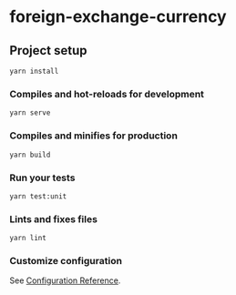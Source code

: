 # foreign-exchange-currency

## Project setup
```
yarn install
```

### Compiles and hot-reloads for development
```
yarn serve
```

### Compiles and minifies for production
```
yarn build
```

### Run your tests
```
yarn test:unit
```

### Lints and fixes files
```
yarn lint
```

### Customize configuration
See [Configuration Reference](https://cli.vuejs.org/config/).
